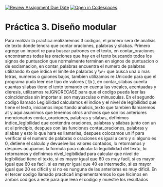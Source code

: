 [![Review Assignment Due Date](https://classroom.github.com/assets/deadline-readme-button-22041afd0340ce965d47ae6ef1cefeee28c7c493a6346c4f15d667ab976d596c.svg)](https://classroom.github.com/a/zLSmh4bI)
[![Open in Codespaces](https://classroom.github.com/assets/launch-codespace-2972f46106e565e64193e422d61a12cf1da4916b45550586e14ef0a7c637dd04.svg)](https://classroom.github.com/open-in-codespaces?assignment_repo_id=19021392)
# Práctica 3. Diseño modular
Para realizar la practica realizaremos 3 codigos, el primero sera de analisis de texto donde tendra que contar oraciones, palabras y silabas.
Primero agrege un import re para buscar patrones en el texto, en contar_oraciones encontramos todas las oraciones que hay en el texto buscando todos los signos de puntuacion que normalmente terminan en signos de puntuacion o de exclamacion, en contar_palabras encuentra el numero de palabras utilizando \b que indica el limite de palabras y \w+ que busca una o mas letras, numeros o guiones bajos, tambien utilizamos re.Unicode para que el programa puda leer ese tipo de valores ( \b ), en contar_silabas cuenta cuantas silabas tiene el texto tomando en cuenta las vocales, acentuadas y dieresis, utilizamos re.IGNORECASE para que el codigo pueda leer las coincidencias sin importar si son mayusculas o minusculas.
En el segundo codigo llamado Legibilidad calculamos el indice y el nivel de legibilidad que tiene el texto, iniciamos importando analisis_texto que tambien llamaremos at y aqui asumimos que tenemos otros archivos que son los anteriores mencionados contar_oraciones, palabras y silabas, definimos indice_legibilidad que contendra oraciones, palabras y silabas junto con un at al principio, despues con las funciones contar_oraciones, palabras y silabas y esto lo que hara es llamarlas, despues colocamos un if para verificar si el numero de palabras o oraciones es igual a cero y si alguno es 0, detiene el calculo y devuelve los valores contados, lo retornamos y despues ocupamos la formula para calcular la leguibilidad del texto, lo retornamos y definimos nivel_legibilidad para calcular que nivel de legibilidad tiene el texto, si es mayor igual que 80 es muy facil, si es mayor igual que 60 es facil, si es mayor igual que 40 es intermedio, si es mayor igual que 20 es dificil y si no es nunguna de las anteriores es muy dificil.
En el tercer codigo llamado practica4 implementaremos lo que hicimos en ambos codigos a este para que leea el codigo y muestre los resultados
